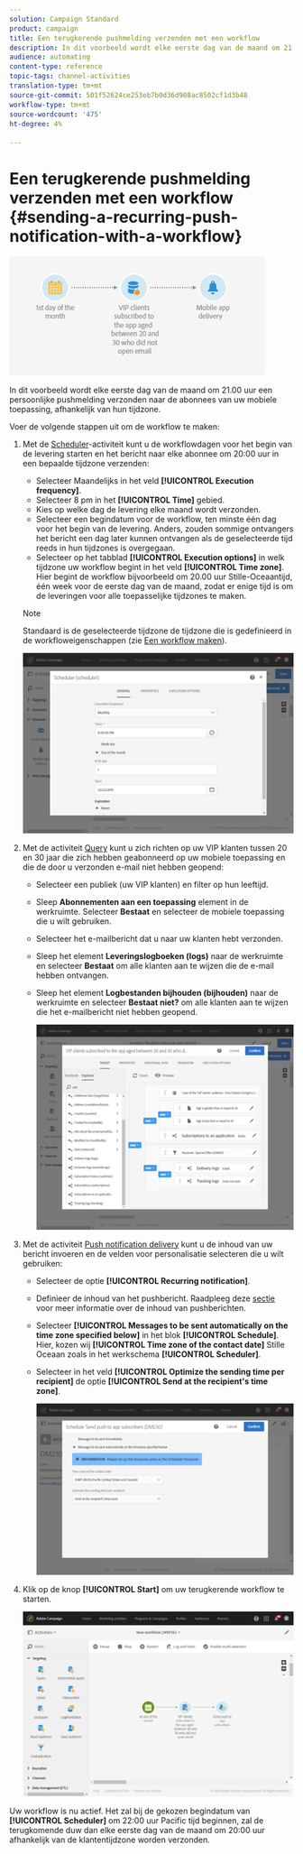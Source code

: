 ```yaml
---
solution: Campaign Standard
product: campaign
title: Een terugkerende pushmelding verzenden met een workflow
description: In dit voorbeeld wordt elke eerste dag van de maand om 21.00 uur een persoonlijke pushmelding verzonden naar de abonnees van uw mobiele toepassing, afhankelijk van hun tijdzone.
audience: automating
content-type: reference
topic-tags: channel-activities
translation-type: tm+mt
source-git-commit: 501f52624ce253eb7b0d36d908ac8502cf1d3b48
workflow-type: tm+mt
source-wordcount: '475'
ht-degree: 4%

---
```



# Een terugkerende pushmelding verzenden met een workflow {#sending-a-recurring-push-notification-with-a-workflow}

![](assets/wkf_push_example_1.png)

In dit voorbeeld wordt elke eerste dag van de maand om 21.00 uur een persoonlijke pushmelding verzonden naar de abonnees van uw mobiele toepassing, afhankelijk van hun tijdzone.

Voer de volgende stappen uit om de workflow te maken:

1. Met de [Scheduler](../../automating/using/scheduler.md)-activiteit kunt u de workflowdagen voor het begin van de levering starten en het bericht naar elke abonnee om 20:00 uur in een bepaalde tijdzone verzenden:

   * Selecteer Maandelijks in het veld **[!UICONTROL Execution frequency]**.
   * Selecteer 8 pm in het **[!UICONTROL Time]** gebied.
   * Kies op welke dag de levering elke maand wordt verzonden.
   * Selecteer een begindatum voor de workflow, ten minste één dag voor het begin van de levering. Anders, zouden sommige ontvangers het bericht een dag later kunnen ontvangen als de geselecteerde tijd reeds in hun tijdzones is overgegaan.
   * Selecteer op het tabblad **[!UICONTROL Execution options]** in welk tijdzone uw workflow begint in het veld **[!UICONTROL Time zone]**. Hier begint de workflow bijvoorbeeld om 20.00 uur Stille-Oceaantijd, één week voor de eerste dag van de maand, zodat er enige tijd is om de leveringen voor alle toepasselijke tijdzones te maken.

   >[!NOTE]
   >
   >Standaard is de geselecteerde tijdzone de tijdzone die is gedefinieerd in de workfloweigenschappen (zie [Een workflow maken](../../automating/using/building-a-workflow.md)).

   ![](assets/wkf_push_example_5.png)

1. Met de activiteit [Query](../../automating/using/query.md) kunt u zich richten op uw VIP klanten tussen 20 en 30 jaar die zich hebben geabonneerd op uw mobiele toepassing en die de door u verzonden e-mail niet hebben geopend:

   * Selecteer een publiek (uw VIP klanten) en filter op hun leeftijd.
   * Sleep **Abonnementen aan een toepassing** element in de werkruimte. Selecteer **Bestaat** en selecteer de mobiele toepassing die u wilt gebruiken.
   * Selecteer het e-mailbericht dat u naar uw klanten hebt verzonden.
   * Sleep het element **Leveringslogboeken (logs)** naar de werkruimte en selecteer **Bestaat** om alle klanten aan te wijzen die de e-mail hebben ontvangen.
   * Sleep het element **Logbestanden bijhouden (bijhouden)** naar de werkruimte en selecteer **Bestaat niet?** om alle klanten aan te wijzen die het e-mailbericht niet hebben geopend.

      ![](assets/wkf_push_example_2.png)

1. Met de activiteit [Push notification delivery](../../automating/using/push-notification-delivery.md) kunt u de inhoud van uw bericht invoeren en de velden voor personalisatie selecteren die u wilt gebruiken:

   * Selecteer de optie **[!UICONTROL Recurring notification]**.
   * Definieer de inhoud van het pushbericht. Raadpleeg deze [sectie](../../channels/using/preparing-and-sending-a-push-notification.md) voor meer informatie over de inhoud van pushberichten.
   * Selecteer **[!UICONTROL Messages to be sent automatically on the time zone specified below]** in het blok **[!UICONTROL Schedule]**. Hier, kozen wij **[!UICONTROL Time zone of the contact date]** Stille Oceaan zoals in het werkschema **[!UICONTROL Scheduler]**.
   * Selecteer in het veld **[!UICONTROL Optimize the sending time per recipient]** de optie **[!UICONTROL Send at the recipient's time zone]**.

      ![](assets/wkf_push_example_4.png)

1. Klik op de knop **[!UICONTROL Start]** om uw terugkerende workflow te starten.

   ![](assets/wkf_push_example_3.png)

Uw workflow is nu actief. Het zal bij de gekozen begindatum van **[!UICONTROL Scheduler]** om 22:00 uur Pacific tijd beginnen, zal de terugkomende duw dan elke eerste dag van de maand om 20:00 uur afhankelijk van de klantentijdzone worden verzonden.
